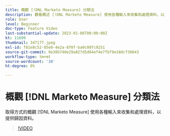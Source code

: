 ```yaml
---
title: 概觀 [!DNL Marketo Measure] 分類法
description: 觀看概述 [!DNL Marketo Measure] 使用各種輸入來收集和處理資料，以提供歸因資料。
role: User
level: Beginner
doc-type: Feature Video
last-substantial-update: 2023-01-06T00:00:00Z
kt: 11699
thumbnail: 347177.jpeg
exl-id: f81e8c52-85e0-4e2a-8f0f-ba0c00fc9251
source-git-commit: 9e38b740e29a827d5d64ef4e7fbf9e18dcf30643
workflow-type: tm+mt
source-wordcount: '38'
ht-degree: 0%

---
```


# 概觀 [!DNL Marketo Measure] 分類法

取得方式的概觀 [!DNL Marketo Measure] 使用各種輸入來收集和處理資料，以提供歸因資料。

>[!VIDEO](https://video.tv.adobe.com/v/347177/?quality=12&learn=on)
